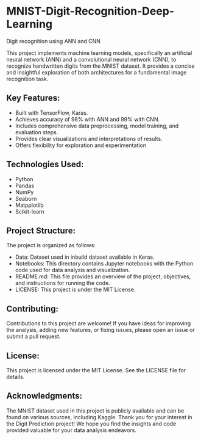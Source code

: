 # MNIST-Digit-Recognition-Deep-Learning

Digit recognition using ANN and CNN

This project implements machine learning models, specifically an artificial neural network (ANN) and a convolutional neural network (CNN), to recognize handwritten digits from the MNIST dataset. It provides a concise and insightful exploration of both architectures for a fundamental image recognition task.

## Key Features:

* Built with TensorFlow, Karas.
* Achieves accuracy of 98% with ANN and 99% with CNN.
* Includes comprehensive data preprocessing, model training, and evaluation steps.
* Provides clear visualizations and interpretations of results.
* Offers flexibility for exploration and experimentation

## Technologies Used:

  * Python
  * Pandas
  * NumPy
  * Seaborn
  * Matpplotlib
  * Scikit-learn

## Project Structure:

The project is organized as follows:

* Data: Dataset used in inbuild dataset available in Keras.
* Notebooks: This directory contains Jupyter notebooks with the Python code used for data analysis and visualization.
* README.md: This file provides an overview of the project, objectives, and instructions for running the code.
* LICENSE: This project is under the MIT License.

## Contributing: 

Contributions to this project are welcome! If you have ideas for improving the analysis, adding new features, or fixing issues, please open an issue or submit a pull request.

## License: 

This project is licensed under the MIT License. See the LICENSE file for details.

## Acknowledgments:

The MNIST dataset used in this project is publicly available and can be found on various sources, including Kaggle.
Thank you for your interest in the Digit Prediction project! We hope you find the insights and code provided valuable for your data analysis endeavors.
